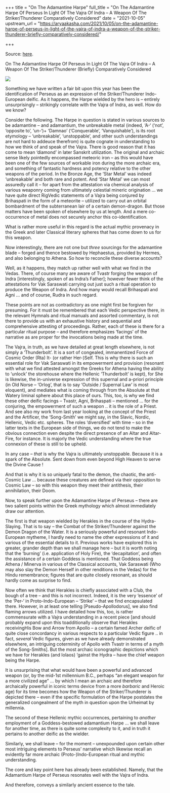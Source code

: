 +++
title = "On The Adamantine Harpe"
full_title = "On The Adamantine Harpe Of Perseus In Light Of The Vajra Of Indra – A Weapon Of The Striker/Thunderer Comparatively Considered"
date = "2021-10-05"
upstream_url = "https://aryaakasha.com/2021/10/05/on-the-adamantine-harpe-of-perseus-in-light-of-the-vajra-of-indra-a-weapon-of-the-striker-thunderer-briefly-comparatively-considered/"

+++

Source: [here](https://aryaakasha.com/2021/10/05/on-the-adamantine-harpe-of-perseus-in-light-of-the-vajra-of-indra-a-weapon-of-the-striker-thunderer-briefly-comparatively-considered/).

On The Adamantine Harpe Of Perseus In Light Of The Vajra Of Indra – A Weapon Of The Striker/Thunderer (Briefly) Comparatively Considered

![](https://aryaakasha.files.wordpress.com/2021/10/perseus_by_antonio_canova.jpg?w=884)

Something we have written a fair bit upon this year has been the identification of Perseus as an expression of the Striker/Thunderer Indo-European deific. As it happens, the Harpe wielded by the hero is – entirely unsurprisingly – strikingly correlate with the Vajra of Indra, as well. How do we know?

Consider the following. The Harpe in question is stated in various sources to be adamantine – and adamantium, the unbreakable metal (indeed, ‘A-‘ (‘not’, ‘opposite to’, ‘un-‘)+ ‘Damnao’ (‘Conquerable’, ‘Vanquishable’), is its root etymology – ‘unbreakable’, ‘unstoppable’, and other such understandings are not hard to addeuce therefrom) is quite cognate in understanding to how we think of and speak of the Vajra. There is good reason that it has come to mean ‘diamond’ in later Sanskrit utilization. The original and archaic sense likely pointedly encompassed meteoric iron – as this would have been one of the few sources of workable iron during the more archaic era, and something of fantastic hardness and potency relative to the other weapons of the period. In the Bronze Age, the ‘Star Metal’ was indeed ‘unbreakable’ and both rare and potent. And ‘Star Metal’ we can most assuredly call it – for apart from the attestation via chemical analysis of various weaponry coming from ultimately celestial mineric origination … we have quite direct RigVedic statements of a Vajra being conjured by Brihaspati in the form of a meteorite – utilized to carry out an orbital bombardment of the subterranean lair of a certain demon-dragon. But those matters have been spoken of elsewhere by us at length. And a mere co-occurrence of metal does not securely anchor this co-identification.

What is rather more useful in this regard is the actual mythic provenacy in the Greek and later Classical literary spheres that has come down to us for this weapon.

Now interestingly, there are not one but *three* sourcings for the adamantine blade – forged and thence bestowed by Hephaestus, provided by Hermes, and also belonging to Athena. So how to reconcile these diverse accounts?

Well, as it happens, they match up rather well with what we find in the Vedas. There, of course many are aware of Tvastr forging the weapon of Indra \[interestingly, spoken of as Indra’s Father\]; however fewer think of the attestations for Vak Saraswati carrying out just such a ritual operation to produce the Weapon of Indra. And how many would recall Brihaspati and Agni … and of course, Rudra in such regard.

These points are not as contradictory as one might first be forgiven for presuming. For it must be remembered that each Vedic perspective there, in the relevant Hymnals and ritual manuals and assorted commentary, is not there to provide us with an exhaustive history and sequential and comprehensive attesting of proceedings. Rather, each of these is there for a particular ritual purpose – and therefore emphasizes ‘facings’ of the narrative as are proper for the invocations being made at the time.

The Vajra, in truth, as we have detailed at great length elsewhere, is not simply a ‘Thunderbolt’. It is a sort of congealed, immanentized Force of Cosmic Order (Rta) It- (or rather Her-)Self. This is why there is such an essential role for Vak Saraswati in its empowerment and provision (resonant with what we find attested amongst the Greeks for Athena having the ability to ‘unlock’ the storehouse where the Hellenic ‘Thunderbolt’ is kept), for She is likewise, the in-universe expression of this supernal and a-priori principle (in Old Norse – ‘Orlog’, that is to say ‘Outside / Supernal Law’ is most eloquent), and mediates what is coming through from the Absolute at that Watery liminal sphere about this place of ours. This, too, is why we find these other deific facings – Tvastr, Agni, Brihaspati – mentioned … for the conjuring, the empowerment of such a weapon .. it is the role of a Priest. And see also my work from last year looking at the concept of the Priest and the Artificer, the ‘Song-Smith’ we might say, in the Slavic, Nordic, Hellenic, Vedic etc. spheres. The roles ‘diversified’ with time – so in the latter texts in the European side of things, we do not tend to make the obvious connection even despite the direct presence of an Altar and Altar-Fire, for instance. It is majorly the Vedic understanding where the true connexion of these is still to be upheld.

In any case – *that* is why the Vajra is ultimately unstoppable. Because it is a spark of the Absolute. Sent down from even beyond High Heaven to serve the Divine Cause !

And that is why it is so uniquely fatal to the demon, the chaotic, the anti-Cosmic Law … because these creatures are defined via their opposition to Cosmic Law – so with this weapon they meet their antithesis, their annihilation, their Doom.

Now, to speak further upon the Adamantine Harpe of Perseus – there are two salient points within the Greek mythology which almost immediately draw our attention.

The first is that weapon wielded by Herakles in the course of the Hydra-Slaying. That is to say – the Combat of the Striker/Thunderer against the Demon Dragon of the Water. It is a seriously powerful and resonant Indo-European mytheme, I hardly need to name the other expressions of it and various of the essential details to it. Previous works have explored this in greater, grander depth than we shall manage here – but it is worth noting that the ‘burning’ (i.e. application of Holy Fire), the ‘decapitation’, and often the assistance of a certain Goddess is mentioned. That Goddess being Athena / Minerva in various of the Classical accounts, Vak Saraswati (Who may also slay the Demon Herself in other renditions in the Vedas) for the Hindu remembrance; figures that are quite closely resonant, as should hardly come as surprise to find.

Now often we think that Herakles is chiefly associated with a Club, the bough of a tree – and this is not incorrect. Indeed, it is the very ‘essence’ of the ‘Per-‘ in Proto-Indo-European – ‘Strike’ – that we find encapsulated there. However, in at least one telling \[Pseudo-Apollodorus\], we also find flaming arrows utilized. I have detailed how this, too, is rather commensurate with a Vajra understanding in a recent piece \[and should probably expand upon this toadditionally observe that Herakles receivingHis Bow and Arrow from Apollo – a certain famed Archer deific of quite close concordancy in various respects to a particular Vedic figure .. in fact, *several* Vedic figures, given as we have already demonstrated elsewhere, an intriguing coterminity of Apollo with Tvastr in terms of a myth of the Song-Smiths\]. But the most archaic iconographic depictions which we have for Herakles (and Iolaos) ‘gainst the Hydra – have the chief weapon being the Harpe.

It is unsurprising that what would have been a powerful and advanced weapon (or, by the mid-1st millennium B.C., perhaps “an elegant weapon for a more civilized age” … by which I mean an archaic and therefore archaically powerful in iconic terms device from a more *barbaric* and Heroic age) for its time becomes how the Weapon of the Striker/Thunderer is depicted there – even if the specific formulation of the Harpe postdates the generalized congealment of the myth in question upon the Urheimat by millennia.

The second of these Hellenic mythic occurrences, pertaining to *another* employment of a Goddess-bestowed adamantium Harpe … we shall leave for another time, as there is quite some complexity to it, and in truth it pertains to another deific as the wielder.

Similarly, we shall leave – for the moment – unexpounded upon certain other most intriguing elements to Perseus’ narrative which likewise recall an evidently far more archaic (Proto-)Indo-European ritual and mythic understanding.

The core and key point here has already been established. Namely, that the Adamantium Harpe of Perseus resonates well with the Vajra of Indra.

And therefore, conveys a similarly ancient essence to the tale.